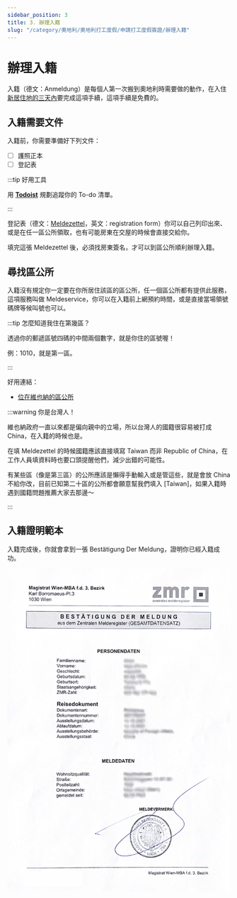 ```yaml
---
sidebar_position: 3
title: 3. 辦理入籍
slug: "/category/奧地利/奧地利打工度假/申請打工度假簽證/辦理入籍"
---
```


# 辦理入籍

入籍（德文：Anmeldung）是每個人第一次搬到奧地利時需要做的動作，在入住[新居住地的三天內](https://www.wien.gv.at/amtshelfer/dokumente/verwaltung/meldeservice/anmeldung.html)要完成這項手續，這項手續是免費的。

## 入籍需要文件

入籍前，你需要準備好下列文件：

- [ ] 護照正本
- [ ] 登記表

:::tip 好用工具

用 [**Todoist**](https://get.todoist.io/3d1vczem1yso) 規劃追蹤你的 To-do 清單。

:::

登記表（德文：[Meldezettel](https://www.stadt-wien.at/wien/soziales-buerokratie/meldezettel.html)，英文：registration form）你可以自己列印出來、或是在任一區公所領取，也有可能房東在交屋的時候會直接交給你。

填完這張 Meldezettel 後，必須找房東簽名，才可以到區公所順利辦理入籍。

## 尋找區公所 

入籍沒有規定你一定要在你所居住該區的區公所，任一個區公所都有提供此服務，這項服務叫做 Meldeservice，你可以在入籍前上網預約時間，或是直接當場領號碼牌等候叫號也可以。

:::tip 怎麼知道我住在第幾區？

透過你的郵遞區號四碼的中間兩個數字，就是你住的區號喔！

例：1010，就是第一區。

:::

好用連結：
- [位在維也納的區公所](https://www.wien.gv.at/mba/mba.html)

:::warning 你是台灣人！

維也納政府一直以來都是偏向親中的立場，所以台灣人的國籍很容易被打成 China，在入籍的時候也是。

在填 Meldezettel 的時候國籍應該直接填寫 Taiwan 而非 Republic of China，在工作人員填資料時也要口頭提醒他們，減少出錯的可能性。

有某些區（像是第三區）的公所應該是懶得手動輸入或是管這些，就是會放 China 不給你改，目前已知第二十區的公所都會願意幫我們填入 [Taiwan]，如果入籍時遇到國籍問題推薦大家去那邊～

:::

## 入籍證明範本

入籍完成後，你就會拿到一張 Bestätigung Der Meldung，證明你已經入籍成功。

![入籍證明](./bestaetigung-der-meldung.webp)